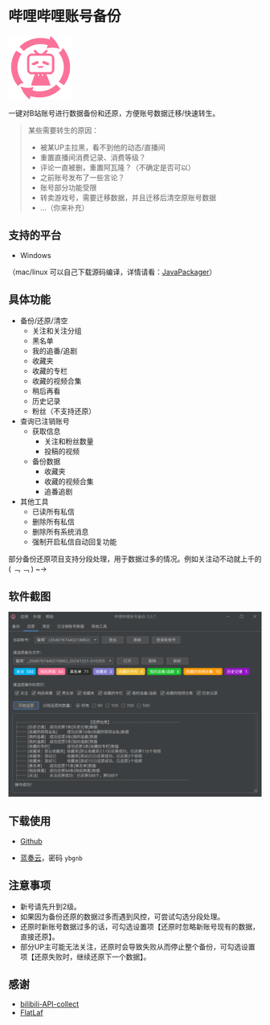 # 哔哩哔哩账号备份
![alt icon](./assets/doc/app_logo2-128.png)

一键对B站账号进行数据备份和还原，方便账号数据迁移/快速转生。

> 某些需要转生的原因：
>
> - 被某UP主拉黑，看不到他的动态/直播间
> - 重置直播间消费记录、消费等级？
> - 评论一直被删，重置阿瓦隆？（不确定是否可以）
> - 之前账号发布了一些言论？
> - 账号部分功能受限
> - 转卖游戏号，需要迁移数据，并且迁移后清空原账号数据
> - ...（你来补充）

## 支持的平台

- Windows

（mac/linux 可以自己下载源码编译，详情请看：[JavaPackager](https://github.com/fvarrui/JavaPackager)）

## 具体功能

- 备份/还原/清空
    - 关注和关注分组
    - 黑名单
    - 我的追番/追剧
    - 收藏夹
    - 收藏的专栏
    - 收藏的视频合集
    - 稍后再看
    - 历史记录
    - 粉丝（不支持还原）
- 查询已注销账号
    - 获取信息
        - 关注和粉丝数量
        - 投稿的视频
    - 备份数据
        - 收藏夹
        - 收藏的视频合集
        - 追番追剧
- 其他工具
  - 已读所有私信
  - 删除所有私信
  - 删除所有系统消息
  - 强制开启私信自动回复功能

部分备份还原项目支持分段处理，用于数据过多的情况。例如关注动不动就上千的 ( ﹁ ﹁ ) ~→

## 软件截图

![软件界面截图](assets/screenshot/app01.png "软件界面")

## 下载使用

- [Github](https://github.com/hzhilong/bilibili-backup/releases/latest)

- [蓝奏云](https://ybgnb.lanzouj.com/b0016vm26f)，密码 `ybgnb`

## 注意事项

- 新号请先升到2级。
- 如果因为备份还原的数据过多而遇到风控，可尝试勾选分段处理。
- 还原时新账号数据过多的话，可勾选设置项【还原时忽略新账号现有的数据，直接还原】。
- 部分UP主可能无法关注，还原时会导致失败从而停止整个备份，可勾选设置项【还原失败时，继续还原下一个数据】。

## 感谢

- [bilibili-API-collect](https://github.com/SocialSisterYi/bilibili-API-collect)
- [FlatLaf](https://github.com/JFormDesigner/FlatLaf)  
